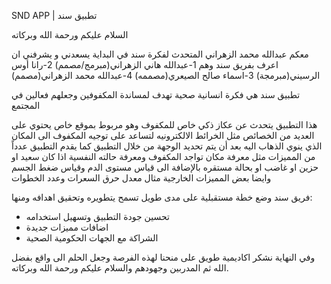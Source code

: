 SND APP | تطبيق سند

السلام عليكم ورحمة الله وبركاته 

معكم عبدالله محمد الزهراني المتحدث لفكرة سند في البداية يسعدني و يشرفني ان اعرف بفريق سند وهم 1-عبدالله هاني الزهراني(مبرمج/مصمم) 2-رانا أوس الرسيني(مبرمجة) 3-اسماء صالح الصيعري(مصممه) 4-عبدالله محمد الزهراني(مصمم)

تطبيق سند هي فكرة انسانية صحية تهدف لمساندة المكفوفين وجعلهم فعالين في المجتمع 

هذا التطبيق يتحدث عن عكاز ذكي خاص للمكفوف وهو مربوط بموقع خاص يحتوي على العديد من الخصائص مثل الخرائط الالكترونيه لتساعد على توجيه المكفوف الى المكان الذي ينوي الذهاب اليه بعد أن يتم تحديد الوجهة  من خلال التطبيق كما يقدم التطبيق عدداً من المميزات مثل معرفة مكان تواجد المكفوف ومعرفة حالته النفسية اذا كان سعيد او حزين او غاضب او بحالة مستقره بالإضافة الى قياس مستوى الدم وقياس ضغط الجسم وايضا بعض المميزات الخارجية مثال معدل حرق السعرات وعدد الخطوات

فريق سند وضع خطة مستقبلية على مدى طويل تسمح يتطويره وتحقيق اهدافه ومنها:
- تحسين جودة التطبيق وتسهيل استخدامه
- اضافات مميزات جديدة
- الشراكة مع الجهات الحكومية الصحية

 وفي النهاية نشكر اكاديمية طويق على منحنا لهذه الفرصة وجعل الحلم الى واقع بفضل الله ثم المدربين وجهودهم والسلام عليكم ورحمة الله وبركاته.
